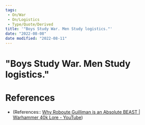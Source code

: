 ```yaml
---
tags:
 - On/War
 - On/Logistics
 - Type/Quote/Derived
title: '"Boys Study War. Men Study logistics."'
date: "2022-08-08"
date modified: "2022-08-11"
---
```


# "Boys Study War. Men Study logistics."

# References
- (References:: [Why Roboute Guilliman is an Absolute BEAST | Warhammer 40k Lore - YouTube](https://www.youtube.com/watch?v=lcqMkNEbYho))

